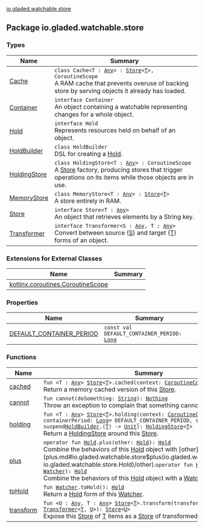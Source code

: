 [io.gladed.watchable.store](./index.md)

## Package io.gladed.watchable.store

### Types

| Name | Summary |
|---|---|
| [Cache](-cache/index.md) | `class Cache<T : `[`Any`](https://kotlinlang.org/api/latest/jvm/stdlib/kotlin/-any/index.html)`> : `[`Store`](-store/index.md)`<`[`T`](-cache/index.md#T)`>, CoroutineScope`<br>A RAM cache that prevents overuse of backing store by serving objects it already has loaded. |
| [Container](-container/index.md) | `interface Container`<br>An object containing a watchable representing changes for a whole object. |
| [Hold](-hold/index.md) | `interface Hold`<br>Represents resources held on behalf of an object. |
| [HoldBuilder](-hold-builder/index.md) | `class HoldBuilder`<br>DSL for creating a [Hold](-hold/index.md). |
| [HoldingStore](-holding-store/index.md) | `class HoldingStore<T : `[`Any`](https://kotlinlang.org/api/latest/jvm/stdlib/kotlin/-any/index.html)`> : CoroutineScope`<br>A [Store](-store/index.md) factory, producing stores that trigger operations on its items while those objects are in use. |
| [MemoryStore](-memory-store/index.md) | `class MemoryStore<T : `[`Any`](https://kotlinlang.org/api/latest/jvm/stdlib/kotlin/-any/index.html)`> : `[`Store`](-store/index.md)`<`[`T`](-memory-store/index.md#T)`>`<br>A store entirely in RAM. |
| [Store](-store/index.md) | `interface Store<T : `[`Any`](https://kotlinlang.org/api/latest/jvm/stdlib/kotlin/-any/index.html)`>`<br>An object that retrieves elements by a String key. |
| [Transformer](-transformer/index.md) | `interface Transformer<S : `[`Any`](https://kotlinlang.org/api/latest/jvm/stdlib/kotlin/-any/index.html)`, T : `[`Any`](https://kotlinlang.org/api/latest/jvm/stdlib/kotlin/-any/index.html)`>`<br>Convert between source ([S](-transformer/index.md#S)) and target ([T](-transformer/index.md#T)) forms of an object. |

### Extensions for External Classes

| Name | Summary |
|---|---|
| [kotlinx.coroutines.CoroutineScope](kotlinx.coroutines.-coroutine-scope/index.md) |  |

### Properties

| Name | Summary |
|---|---|
| [DEFAULT_CONTAINER_PERIOD](-d-e-f-a-u-l-t_-c-o-n-t-a-i-n-e-r_-p-e-r-i-o-d.md) | `const val DEFAULT_CONTAINER_PERIOD: `[`Long`](https://kotlinlang.org/api/latest/jvm/stdlib/kotlin/-long/index.html) |

### Functions

| Name | Summary |
|---|---|
| [cached](cached.md) | `fun <T : `[`Any`](https://kotlinlang.org/api/latest/jvm/stdlib/kotlin/-any/index.html)`> `[`Store`](-store/index.md)`<`[`T`](cached.md#T)`>.cached(context: `[`CoroutineContext`](https://kotlinlang.org/api/latest/jvm/stdlib/kotlin.coroutines/-coroutine-context/index.html)`): `[`Cache`](-cache/index.md)`<`[`T`](cached.md#T)`>`<br>Return a memory cached version of this [Store](-store/index.md). |
| [cannot](cannot.md) | `fun cannot(doSomething: `[`String`](https://kotlinlang.org/api/latest/jvm/stdlib/kotlin/-string/index.html)`): `[`Nothing`](https://kotlinlang.org/api/latest/jvm/stdlib/kotlin/-nothing/index.html)<br>Throw an exception to complain that something cannot be done. |
| [holding](holding.md) | `fun <T : `[`Any`](https://kotlinlang.org/api/latest/jvm/stdlib/kotlin/-any/index.html)`> `[`Store`](-store/index.md)`<`[`T`](holding.md#T)`>.holding(context: `[`CoroutineContext`](https://kotlinlang.org/api/latest/jvm/stdlib/kotlin.coroutines/-coroutine-context/index.html)`, containerPeriod: `[`Long`](https://kotlinlang.org/api/latest/jvm/stdlib/kotlin/-long/index.html)` = DEFAULT_CONTAINER_PERIOD, start: suspend `[`HoldBuilder`](-hold-builder/index.md)`.(`[`T`](holding.md#T)`) -> `[`Unit`](https://kotlinlang.org/api/latest/jvm/stdlib/kotlin/-unit/index.html)`): `[`HoldingStore`](-holding-store/index.md)`<`[`T`](holding.md#T)`>`<br>Return a [HoldingStore](-holding-store/index.md) around this [Store](-store/index.md). |
| [plus](plus.md) | `operator fun `[`Hold`](-hold/index.md)`.plus(other: `[`Hold`](-hold/index.md)`): `[`Hold`](-hold/index.md)<br>Combine the behaviors of this [Hold](-hold/index.md) object with [other](plus.md#io.gladed.watchable.store$plus(io.gladed.watchable.store.Hold, io.gladed.watchable.store.Hold)/other).`operator fun `[`Hold`](-hold/index.md)`.plus(other: `[`Watcher`](../io.gladed.watchable/-watcher/index.md)`): `[`Hold`](-hold/index.md)<br>Combine the behaviors of this [Hold](-hold/index.md) object with a [Watcher](../io.gladed.watchable/-watcher/index.md). |
| [toHold](to-hold.md) | `fun `[`Watcher`](../io.gladed.watchable/-watcher/index.md)`.toHold(): `[`Hold`](-hold/index.md)<br>Return a [Hold](-hold/index.md) form of this [Watcher](../io.gladed.watchable/-watcher/index.md). |
| [transform](transform.md) | `fun <U : `[`Any`](https://kotlinlang.org/api/latest/jvm/stdlib/kotlin/-any/index.html)`, T : `[`Any`](https://kotlinlang.org/api/latest/jvm/stdlib/kotlin/-any/index.html)`> `[`Store`](-store/index.md)`<`[`T`](transform.md#T)`>.transform(transformer: `[`Transformer`](-transformer/index.md)`<`[`T`](transform.md#T)`, `[`U`](transform.md#U)`>): `[`Store`](-store/index.md)`<`[`U`](transform.md#U)`>`<br>Expose this [Store](-store/index.md) of [T](transform.md#T) items as a [Store](-store/index.md) of transformed items [U](transform.md#U). |
